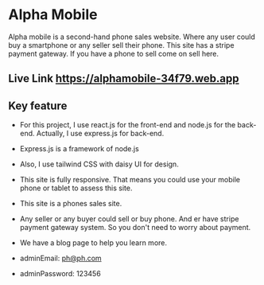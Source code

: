 # Alpha Mobile #

Alpha mobile is a second-hand phone sales website. Where any user could buy a smartphone or any seller sell their phone. This site has a stripe payment gateway. If you have a phone to sell come on sell here.

## Live Link https://alphamobile-34f79.web.app

## Key feature ##
 * For this project, I use react.js for the front-end and node.js for the back-end. Actually, I use express.js for back-end.
 * Express.js is a framework of node.js
 * Also, I use tailwind CSS with daisy UI for design.
 * This site is fully responsive. That means you could use your mobile phone or tablet to assess this site.
 * This site is a phones sales site. 
 * Any seller or any buyer could sell or buy phone. And er have stripe payment gateway system. So you don't need to worry about payment.
 * We have a blog page to help you learn more.


* adminEmail: ph@ph.com
* adminPassword: 123456